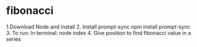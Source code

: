# fibonacci

1.Download Node and install
2. Install prompt-sync
      npm install prompt-sync
3. To run:
  In terminal:
    node index
4. Give position to find fibonacci value in a series

